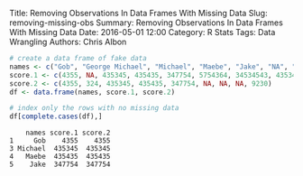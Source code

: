 Title: Removing Observations In Data Frames With Missing Data
Slug: removing-missing-obs
Summary: Removing Observations In Data Frames With Missing Data
Date: 2016-05-01 12:00
Category: R Stats
Tags: Data Wrangling
Authors: Chris Albon




```R
# create a data frame of fake data
names <- c("Gob", "George Michael", "Michael", "Maebe", "Jake", "NA", "Taylor", "NA", "Jack")
score.1 <- c(4355, NA, 435345, 435435, 347754, 5754364, 34534543, 43534534, NA)
score.2 <- c(4355, 324, 435345, 435435, 347754, NA, NA, NA, 9230)
df <- data.frame(names, score.1, score.2)
```


```R
# index only the rows with no missing data
df[complete.cases(df),]
```




        names score.1 score.2
    1     Gob    4355    4355
    3 Michael  435345  435345
    4   Maebe  435435  435435
    5    Jake  347754  347754
